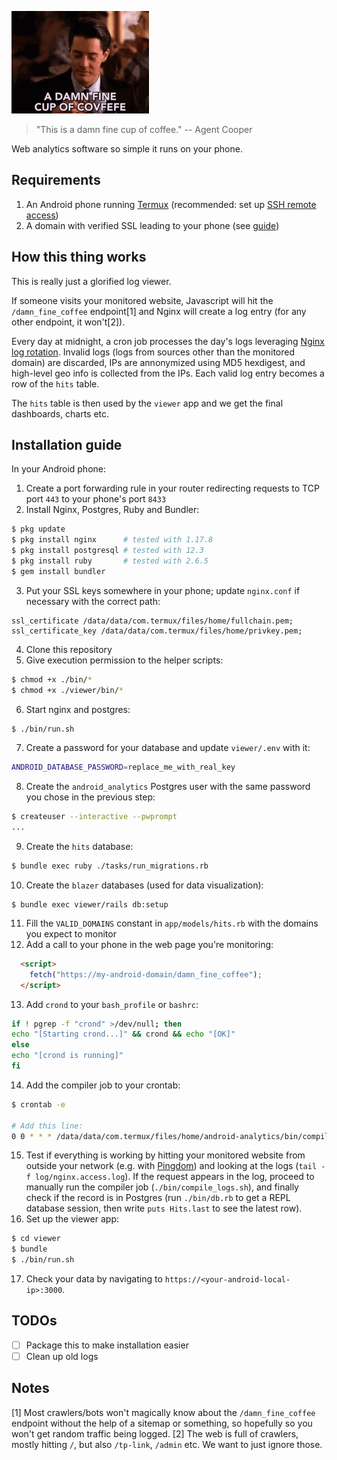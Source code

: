 ![Agent Cooper drinking coffee](damn_fine_coffee.gif)
> "This is a damn fine cup of coffee."
-- Agent Cooper

Web analytics software so simple it runs on your phone.

## Requirements

1. An Android phone running [Termux](https://termux.com/) (recommended: set up [SSH remote access](https://wiki.termux.com/wiki/Remote_Access))
2. A domain with verified SSL leading to your phone (see [guide](https://lbrito1.github.io/blog/2020/06/free_https_home_server.html))

## How this thing works

This is really just a glorified log viewer.

If someone visits your monitored website, Javascript will hit the `/damn_fine_coffee` endpoint[1] and Nginx will create a log entry (for any other endpoint, it won't[2]).

Every day at midnight, a cron job processes the day's logs leveraging [Nginx log rotation](https://www.nginx.com/resources/wiki/start/topics/examples/logrotation/). Invalid logs (logs from sources other than the monitored domain) are discarded, IPs are annonymized using MD5 hexdigest, and high-level geo info is collected from the IPs. Each valid log entry becomes a row of the `hits` table.

The `hits` table is then used by the `viewer` app and we get the final dashboards, charts etc.

## Installation guide

In your Android phone:
1. Create a port forwarding rule in your router redirecting requests to TCP port `443` to your phone's port `8433`
2. Install Nginx, Postgres, Ruby and Bundler:
```bash
$ pkg update
$ pkg install nginx      # tested with 1.17.8
$ pkg install postgresql # tested with 12.3
$ pkg install ruby       # tested with 2.6.5
$ gem install bundler
```
3. Put your SSL keys somewhere in your phone; update `nginx.conf` if necessary with the correct path:
```
ssl_certificate /data/data/com.termux/files/home/fullchain.pem;
ssl_certificate_key /data/data/com.termux/files/home/privkey.pem;
```
4. Clone this repository
5. Give execution permission to the helper scripts:
```bash
$ chmod +x ./bin/*
$ chmod +x ./viewer/bin/*
```
6. Start nginx and postgres:
```bash
$ ./bin/run.sh
```
7. Create a password for your database and update `viewer/.env` with it:
```bash
ANDROID_DATABASE_PASSWORD=replace_me_with_real_key
```
8. Create the `android_analytics` Postgres user with the same password you chose in the previous step:
```bash
$ createuser --interactive --pwprompt
...
```
9. Create the `hits` database:
```bash
$ bundle exec ruby ./tasks/run_migrations.rb
```
10. Create the `blazer` databases (used for data visualization):
```
$ bundle exec viewer/rails db:setup
```
11. Fill the `VALID_DOMAINS` constant in `app/models/hits.rb` with the domains you expect to monitor
12. Add a call to your phone in the web page you're monitoring:
```html
  <script>
    fetch("https://my-android-domain/damn_fine_coffee");
  </script>
```
13. Add `crond` to your `bash_profile` or `bashrc`:
```bash
if ! pgrep -f "crond" >/dev/null; then
echo "[Starting crond...]" && crond && echo "[OK]"
else
echo "[crond is running]"
fi
```
14. Add the compiler job to your crontab:
```bash
$ crontab -e

# Add this line:
0 0 * * * /data/data/com.termux/files/home/android-analytics/bin/compile_logs.sh
```
15. Test if everything is working by hitting your monitored website from outside your network (e.g. with [Pingdom](https://tools.pingdom.com/)) and looking at the logs (`tail -f log/nginx.access.log`). If the request appears in the log, proceed to manually run the compiler job (`./bin/compile_logs.sh`), and finally check if the record is in Postgres (run `./bin/db.rb` to get a REPL database session, then write `puts Hits.last` to see the latest row).
16. Set up the viewer app:
```bash
$ cd viewer
$ bundle
$ ./bin/run.sh
```
17. Check your data by navigating to `https://<your-android-local-ip>:3000`.

## TODOs
- [ ] Package this to make installation easier
- [ ] Clean up old logs

## Notes

[1] Most crawlers/bots won't magically know about the `/damn_fine_coffee` endpoint without the help of a sitemap or something, so hopefully so you won't get random traffic being logged.
[2] The web is full of crawlers, mostly hitting `/`, but also `/tp-link`, `/admin` etc. We want to just ignore those.
